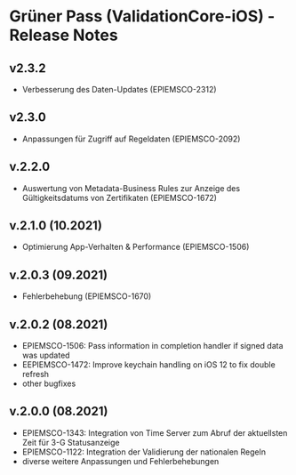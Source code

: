 # Grüner Pass (ValidationCore-iOS) - Release Notes

## v2.3.2

- Verbesserung des Daten-Updates (EPIEMSCO-2312)

## v2.3.0

- Anpassungen für Zugriff auf Regeldaten (EPIEMSCO-2092)

## v.2.2.0

- Auswertung von Metadata-Business Rules zur Anzeige des Gültigkeitsdatums von Zertifikaten (EPIEMSCO-1672)

## v.2.1.0 (10.2021)

- Optimierung App-Verhalten & Performance (EPIEMSCO-1506)

## v.2.0.3 (09.2021)
- Fehlerbehebung (EPIEMSCO-1670)

## v.2.0.2 (08.2021)

- EPIEMSCO-1506: Pass information in completion handler if signed data was updated
- EEPIEMSCO-1472: Improve keychain handling on iOS 12 to fix double refresh
- other bugfixes

## v.2.0.0 (08.2021)

- EPIEMSCO-1343: Integration von Time Server zum Abruf der aktuellsten Zeit für 3-G Statusanzeige
- EPIEMSCO-1122: Integration der Validierung der nationalen Regeln
- diverse weitere Anpassungen und Fehlerbehebungen

